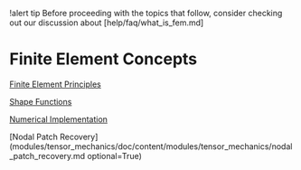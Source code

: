 !alert tip
Before proceeding with the topics that follow, consider checking out our discussion about [help/faq/what_is_fem.md]

# Finite Element Concepts

[Finite Element Principles](/fem_principles.md)

[Shape Functions](/shape_functions.md)

[Numerical Implementation](/numerical_implementation.md)

[Nodal Patch Recovery](modules/tensor_mechanics/doc/content/modules/tensor_mechanics/nodal_patch_recovery.md optional=True)
